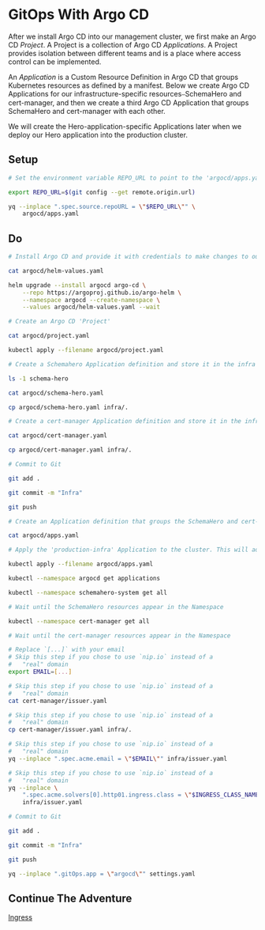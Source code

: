 # GitOps With Argo CD

After we install Argo CD into our management cluster, we first make an Argo CD *Project*. A Project is a collection of Argo CD *Applications*. A Project provides isolation between different teams and is a place where access control can be implemented. 

An *Application* is a Custom Resource Definition in Argo CD that groups Kubernetes resources as defined by a manifest. Below we create Argo CD Applications for our infrastructure-specific resources⎯SchemaHero and cert-manager, and then we create a third Argo CD Application that groups SchemaHero and cert-manager with each other.

We will create the Hero-application-specific Applications later when we deploy our Hero application into the production cluster. 

## Setup


```bash
# Set the environment variable REPO_URL to point to the 'argocd/apps.yaml' file in your remote Git repository

export REPO_URL=$(git config --get remote.origin.url)

yq --inplace ".spec.source.repoURL = \"$REPO_URL\"" \
    argocd/apps.yaml
```

## Do

```bash
# Install Argo CD and provide it with credentials to make changes to our cluster

cat argocd/helm-values.yaml

helm upgrade --install argocd argo-cd \
    --repo https://argoproj.github.io/argo-helm \
    --namespace argocd --create-namespace \
    --values argocd/helm-values.yaml --wait

# Create an Argo CD 'Project'

cat argocd/project.yaml

kubectl apply --filename argocd/project.yaml

# Create a Schemahero Application definition and store it in the infra folder

ls -1 schema-hero

cat argocd/schema-hero.yaml

cp argocd/schema-hero.yaml infra/.

# Create a cert-manager Application definition and store it in the infra folder

cat argocd/cert-manager.yaml

cp argocd/cert-manager.yaml infra/.

# Commit to Git

git add .

git commit -m "Infra"

git push

# Create an Application definition that groups the SchemaHero and cert-manager Applications into an Argo CD Application called 'production-infra'

cat argocd/apps.yaml

# Apply the 'production-infra' Application to the cluster. This will additionally deploy the Argo CD resources that watch SchemaHero and cert-manager

kubectl apply --filename argocd/apps.yaml

kubectl --namespace argocd get applications

kubectl --namespace schemahero-system get all

# Wait until the SchemaHero resources appear in the Namespace

kubectl --namespace cert-manager get all

# Wait until the cert-manager resources appear in the Namespace

# Replace `[...]` with your email
# Skip this step if you chose to use `nip.io` instead of a
#   "real" domain
export EMAIL=[...]

# Skip this step if you chose to use `nip.io` instead of a
#   "real" domain
cat cert-manager/issuer.yaml

# Skip this step if you chose to use `nip.io` instead of a
#   "real" domain
cp cert-manager/issuer.yaml infra/.

# Skip this step if you chose to use `nip.io` instead of a
#   "real" domain
yq --inplace ".spec.acme.email = \"$EMAIL\"" infra/issuer.yaml

# Skip this step if you chose to use `nip.io` instead of a
#   "real" domain
yq --inplace \
    ".spec.acme.solvers[0].http01.ingress.class = \"$INGRESS_CLASS_NAME\"" \
    infra/issuer.yaml

# Commit to Git    

git add .

git commit -m "Infra"

git push

yq --inplace ".gitOps.app = \"argocd\"" settings.yaml
```

## Continue The Adventure

[Ingress](../ingress/README.md)
